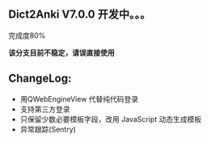 ## Dict2Anki V7.0.0 开发中。。。

完成度80%

**该分支目前不稳定，请误直接使用**

## ChangeLog:
* 用QWebEngineView 代替纯代码登录
* 支持第三方登录
* 只保留少数必要模板字段，改用 JavaScript 动态生成模板
* 异常跟踪(Sentry)
